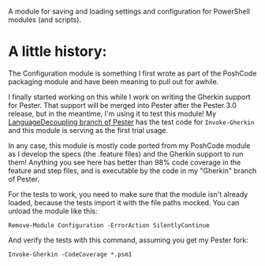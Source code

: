 A module for saving and loading settings and configuration for PowerShell modules (and scripts).




A little history:
=================

The Configuration module is something I first wrote as part of the PoshCode packaging module and have been meaning to pull out for awhile. 

I finally started working on this while I work on writing the Gherkin support for Pester. That support will be merged into Pester after the Pester 3.0 release, but in the meantime, I'm using it to test this module! My [LanguageDecoupling branch of Pester](https://github.com/Jaykul/Pester/tree/LanguageDecoupling) has the test code for ``Invoke-Gherkin`` and this module is serving as the first trial usage.

In any case, this module is mostly code ported from my PoshCode module as I develop the specs (the .feature files) and the Gherkin support to run them! Anything you see here has better than 98% code coverage in the feature and step files, and is executable by the code in my "Gherkin" branch of Pester.

For the tests to work, you need to make sure that the module isn't already loaded, because the tests import it with the file paths mocked. You can unload the module like this:

    Remove-Module Configuration -ErrorAction SilentlyContinue

And verify the tests with this command, assuming you get my Pester fork:

    Invoke-Gherkin -CodeCoverage *.psm1
